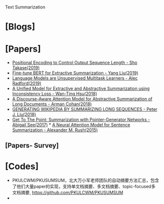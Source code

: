 Text Summarization

# [Blogs]

# [Papers]
* [Positional Encoding to Control Output Sequence Length - Sho Takase(2019)](https://arxiv.org/pdf/1904.07418.pdf)  
* [Fine-tune BERT for Extractive Summarization - Yang Liu(2019)](https://arxiv.org/pdf/1903.10318.pdf)  
* [Language Models are Unsupervised Multitask Learners - Alec Radford(2019)](https://d4mucfpksywv.cloudfront.net/better-language-models/language_models_are_unsupervised_multitask_learners.pdf)   
* [A Unified Model for Extractive and Abstractive Summarization using Inconsistency Loss - Wan-Ting Hsu(2018)](https://arxiv.org/pdf/1805.06266.pdf)   
* [A Discourse-Aware Attention Model for Abstractive Summarization of Long Documents - Arman Cohan(2018)](https://arxiv.org/pdf/1804.05685.pdf)   
* [GENERATING WIKIPEDIA BY SUMMARIZING LONG SEQUENCES - Peter J. Liu(2018)](https://arxiv.org/pdf/1801.10198.pdf)   
* [Get To The Point: Summarization with Pointer-Generator Networks - Abigail See(2017)](https://arxiv.org/pdf/1704.04368.pdf) * [A Neural Attention Model for Sentence Summarization - Alexander M. Rush(2015)](https://www.aclweb.org/anthology/D15-1044)   

## [Papers- Survey]

# [Codes]
+ PKULCWM/PKUSUMSUM，北大万小军老师团队的自动摘要方法汇总，包含了他们大量paper的实现，支持单文档摘要、多文档摘要、topic-focused多文档摘要, https://github.com/PKULCWM/PKUSUMSUM
+ 
